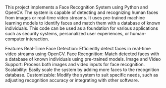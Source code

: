 This project implements a Face Recognition System using Python and OpenCV. The system is capable of detecting and recognizing human faces from images or real-time video streams. It uses pre-trained machine learning models to identify faces and match them with a database of known individuals. This code can be used as a foundation for various applications such as security systems, personalized user experiences, or human-computer interaction.

Features
Real-Time Face Detection: Efficiently detect faces in real-time video streams using OpenCV.
Face Recognition: Match detected faces with a database of known individuals using pre-trained models.
Image and Video Support: Process both images and video inputs for face recognition.
Scalability: Easily scale the system by adding more faces to the recognition database.
Customizable: Modify the system to suit specific needs, such as adjusting recognition accuracy or integrating with other software.
